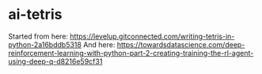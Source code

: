 # ai-tetris
Started from here: https://levelup.gitconnected.com/writing-tetris-in-python-2a16bddb5318
And here: https://towardsdatascience.com/deep-reinforcement-learning-with-python-part-2-creating-training-the-rl-agent-using-deep-q-d8216e59cf31
